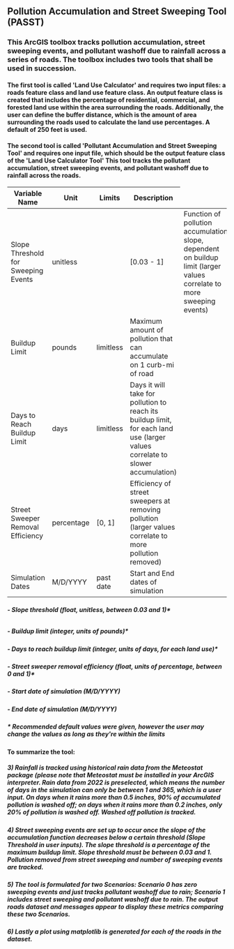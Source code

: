 ## Pollution Accumulation and Street Sweeping Tool (PASST)

### This ArcGIS toolbox tracks pollution accumulation, street sweeping events, and pollutant washoff due to rainfall across a series of roads. The toolbox includes two tools that shall be used in succession. 

#### The first tool is called 'Land Use Calculator' and requires two input files: a roads feature class and land use feature class. An output feature class is created that includes the percentage of residential, commercial, and forested land use within the area surrounding the roads. Additionally, the user can define the buffer distance, which is the amount of area surrounding the roads used to calculate the land use percentages. A default of 250 feet is used.

#### The second tool is called 'Pollutant Accumulation and Street Sweeping Tool' and requires one input file, which should be the output feature class of the 'Land Use Calculator Tool' This tool tracks the pollutant accumulation, street sweeping events, and pollutant washoff due to rainfall across the roads.


| **Variable Name**                   | **Unit**   | **Limits** | **Description**                                                                                                                |
|-------------------------------------|------------|------------|--------------------------------------------------------------------------------------------------------------------------------|
| Slope Threshold for Sweeping Events | unitless   | <td nowrap>[0.03 - 1]</td> | Function of pollution accumulation slope, dependent on buildup limit (larger values correlate to more sweeping events)         |
| Buildup Limit                       | pounds     | limitless  | Maximum amount of pollution that can accumulate on 1 curb-mi of road                                                           |
| Days to Reach Buildup Limit         | days       | limitless  | Days it will take for pollution to reach its buildup limit, for each land use (larger values correlate to slower accumulation) |
| Street Sweeper Removal Efficiency   | percentage | [0, 1]     | Efficiency of street sweepers at removing pollution (larger values correlate to more pollution removed)                        |
| Simulation Dates                    | M/D/YYYY   | past date  | Start and End dates of simulation                                                                                              |



##### -	Slope threshold (float, unitless, between 0.03 and 1)*
###### 
##### -	Buildup limit (integer, units of pounds)*
##### -	Days to reach buildup limit (integer, units of days, for each land use)*
##### -	Street sweeper removal efficiency (float, units of percentage, between 0 and 1)*
##### - Start date of simulation (M/D/YYYY)
##### - End date of simulation (M/D/YYYY)
##### * Recommended default values were given, however the user may change the values as long as they're within the limits

#### To summarize the tool:
##### 3)	Rainfall is tracked using historical rain data from the Meteostat package (please note that Meteostat must be installed in your ArcGIS interpreter. Rain data from 2022 is preselected, which means the number of days in the simulation can only be between 1 and 365, which is a user input. On days when it rains more than 0.5 inches, 90% of accumulated pollution is washed off; on days when it rains more than 0.2 inches, only 20% of pollution is washed off. Washed off pollution is tracked.
##### 4)	Street sweeping events are set up to occur once the slope of the accumulation function decreases below a certain threshold (Slope Threshold in user inputs). The slope threshold is a percentage of the maximum buildup limit. Slope threshold must be between 0.03 and 1. Pollution removed from street sweeping and number of sweeping events are tracked.
##### 5)	The tool is formulated for two Scenarios: Scenario 0 has zero sweeping events and just tracks pollutant washoff due to rain; Scenario 1 includes street sweeping and pollutant washoff due to rain. The output roads dataset and messages appear to display these metrics comparing these two Scenarios.
##### 6)	Lastly a plot using matplotlib is generated for each of the roads in the dataset.
